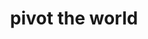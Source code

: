 ---
title: "pivot the world"
next: pivot the world such that each human is a fundamental particle
type: fragment
tags:
- fragment
---